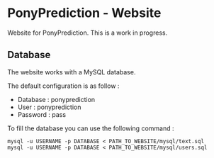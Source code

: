 # PonyPrediction - Website

Website for PonyPrediction. This is a work in progress. 

## Database

The website works with a MySQL database.

The default configuration is as follow : 
* Database :  ponyprediction
* User :      ponyprediction
* Password :  pass

To fill the database you can use the following command :
```{r, engine='bash', count_lines}
mysql -u USERNAME -p DATABASE < PATH_TO_WEBSITE/mysql/text.sql
mysql -u USERNAME -p DATABASE < PATH_TO_WEBSITE/mysql/users.sql
```
